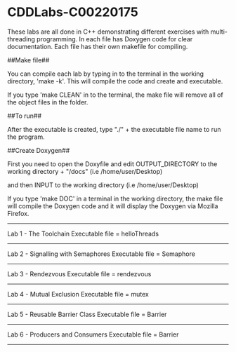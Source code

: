 # CDDLabs-C00220175

These labs are all done in C++ demonstrating different exercises with multi-threading programming. In each file has Doxygen code for clear documentation. Each file has their own makefile for compiling.

##Make file##

You can compile each lab by typing in to the terminal in the working directory, 'make -k'. This will compile the code and create and executable.

If you type 'make CLEAN' in to the terminal, the make file will remove all of the object files in the folder.

##To run##

After the executable is created, type "./" + the executable file name to run the program.

##Create Doxygen##

First you need to open the Doxyfile and edit OUTPUT_DIRECTORY to the working directory + "/docs" (i.e /home/user/Desktop)

and then INPUT to the working directory (i.e /home/user/Desktop)

If you type 'make DOC' in a terminal in the working directory, the make file will compile the Doxygen code and it will display the Doxygen via Mozilla Firefox.

------------------------

Lab 1 - The Toolchain
Executable file = helloThreads

------------------------

Lab 2 - Signalling with Semaphores
Executable file = Semaphore

------------------------

Lab 3 - Rendezvous
Executable file = rendezvous

------------------------

Lab 4 - Mutual Exclusion
Executable file = mutex

------------------------

Lab 5 - Reusable Barrier Class
Executable file = Barrier

------------------------

Lab 6 - Producers and Consumers
Executable file = Barrier

------------------------

